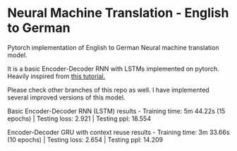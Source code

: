 # Neural Machine Translation - English to German
Pytorch implementation of English to German Neural machine translation model.

It is a basic Encoder-Decoder RNN with LSTMs implemented on pytorch. Heavily inspired from [this tutorial.](https://github.com/bentrevett/pytorch-seq2seq)

Please check other branches of this repo as well. I have implemented several improved versions of this model.

Basic Encoder-Decoder RNN (LSTM) results - Training time: 5m 44.22s (15 epochs) | Testing loss: 2.921 | Testing ppl:  18.554

Encoder-Decoder GRU with context reuse results - Training time: 3m 33.66s (10 epochs) | Testing loss: 2.654 | Testing
 ppl:  14.209
